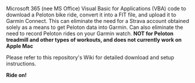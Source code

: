 Microsoft 365 (nee MS Office) Visual Basic for Applications (VBA) code to download a Peloton bike ride, convert it into a FIT file, and upload it to Garmin Connect. This can eliminate the need for a Strava account obtained solely as a means to get Peloton data into Garmin. Can also eliminate the need to record Peloton rides on your Garmin watch. **NOT for Peloton treadmill and other types of workouts, and does not currently work on Apple Mac**

Please refer to this repository's Wiki for detailed download and setup instructions.

**Ride on!**
